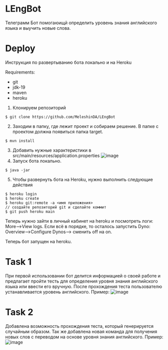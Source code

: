 # LEngBot
Телеграмм Бот помогаюищй определить уровень знания английского языка и выучить новые слова.
# Deploy
Инструкция по развертыванию бота локально и на Heroku

Requirements:
* git
* jdk-19
* maven
* heroku
1. Клонируем репозиторий 
```
$ git clone https://github.com/MeleshinDA/LEngBot
```
2. Заходим в папку, где лежит проект и собираем решение. В папке с проектом должна появиться папка target.
```
$ mvn install
```
3. Добавить нужные характеристики в src/main/resources/application.properties
![image](https://user-images.githubusercontent.com/43640874/195334566-d9cd8bca-219e-493b-9485-708ae15f29a4.png)
4. Запуск бота локально.
```
$ java -jar 
```
5. Чтобы развернуть бота на Heroku, нужно выполнить следующие действия
```
$ heroku login
$ heroku create
$ heroku git:remote -a <имя приложения>
// создайте репозиторий git и сделайте коммит
$ git push heroku main
```
Теперь нужно зайти в личный кабинет на heroku и посмотреть логи: More-->View logs. Если всё в порядке, то осталось запустить Dyno: Overview-->Configure Dynos--> сменить off на on.

Теперь бот запущен на heroku.
# Task 1
При первой использовании бот делится информацией о своей работе и предлагает пройти тесть для определения уровня знания английского языка или ввести его вручную. После прохождения теста пользователю устанавливается уровень английского. Пример:
![image](https://user-images.githubusercontent.com/43640874/195336903-2ae80b68-bd90-4d2c-9fd1-b3dd6a41fd1b.png)
# Task 2
Добавлена возможность прохождения теста, который генерируется случайным образом.
Так же добавлена новая команда для получения новых слов с переводом на основе уровня знания английского. Пример:
![image](https://user-images.githubusercontent.com/43640874/195338217-d51c6965-90ce-4ec7-a71e-afc9e74d82ee.png)

